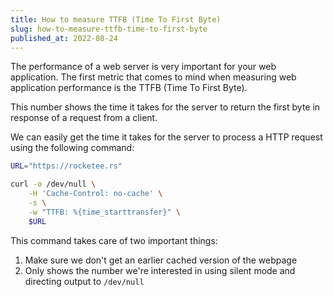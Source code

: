 ```yaml
---
title: How to measure TTFB (Time To First Byte)
slug: how-to-measure-ttfb-time-to-first-byte
published_at: 2022-08-24
---
```


The performance of a web server is very important for your web application. The first metric that comes to mind when measuring web application performance is the TTFB (Time To First Byte).

This number shows the time it takes for the server to return the first byte in response of a request from a client.

We can easily get the time it takes for the server to process a HTTP request using the following command:

```bash
URL="https://rocketee.rs"

curl -o /dev/null \
    -H 'Cache-Control: no-cache' \
    -s \
    -w "TTFB: %{time_starttransfer}" \
    $URL
```

This command takes care of two important things:

1. Make sure we don't get an earlier cached version of the webpage
2. Only shows the number we're interested in using silent mode and directing output to `/dev/null`
